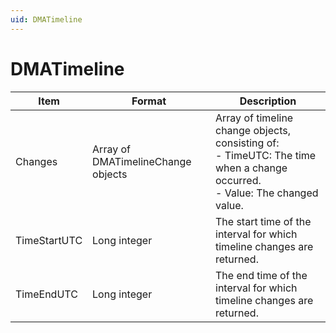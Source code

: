 ```yaml
---
uid: DMATimeline
---
```


# DMATimeline

| Item         | Format                             | Description                                                                                                                                                                                                                                                      |
|--------------|------------------------------------|------------------------------------------------------------------------------------------------------------------------------------------------------------------------------------------------------------------------------------------------------------------|
| Changes      | Array of DMATimelineChange objects | Array of timeline change objects, consisting of:<br> -  TimeUTC: The time when a change occurred.<br> -  Value: The changed value. |
| TimeStartUTC | Long integer                       | The start time of the interval for which timeline changes are returned.                                                                                                                                                                                          |
| TimeEndUTC   | Long integer                       | The end time of the interval for which timeline changes are returned.                                                                                                                                                                                            |
